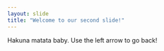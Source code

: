```yaml
---
layout: slide
title: "Welcome to our second slide!"
---
```

Hakuna matata baby.
Use the left arrow to go back!
